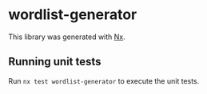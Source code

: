 # wordlist-generator

This library was generated with [Nx](https://nx.dev).

## Running unit tests

Run `nx test wordlist-generator` to execute the unit tests.

